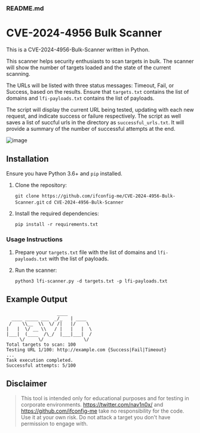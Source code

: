### README.md

# CVE-2024-4956 Bulk Scanner

This is a CVE-2024-4956-Bulk-Scanner written in Python. 

This scanner helps security enthusiasts to scan targets in bulk. The scanner will show the number of targets loaded and the state of the current scanning. 

The URLs will be listed with three status messages: Timeout, Fail, or Success, based on the results. Ensure that `targets.txt` contains the list of domains and `lfi-payloads.txt` contains the list of payloads. 

The script will display the current URL being tested, updating with each new request, and indicate success or failure respectively. The script as well saves a list of succful urls in the directory as `successful_urls.txt`. It will provide a summary of the number of successful attempts at the end.

![image](https://github.com/ifconfig-me/CVE-2024-4956-Bulk-Scanner/assets/25315805/190f357d-d8b6-490b-bfa3-97a907a8ca53)

## Installation

Ensure you have Python 3.6+ and `pip` installed.

1. Clone the repository:

    `git clone https://github.com/ifconfig-me/CVE-2024-4956-Bulk-Scanner.git`
    `cd CVE-2024-4956-Bulk-Scanner`

2. Install the required dependencies:

    `pip install -r requirements.txt`

### Usage Instructions

1. Prepare your `targets.txt` file with the list of domains and `lfi-payloads.txt` with the list of payloads.

2. Run the scanner:

    `python3 lfi-scanner.py -d targets.txt -p lfi-payloads.txt`

## Example Output

```
                   ____        
  ____ _____ ___  _/_   | ____  
 /    \\__  \\  \/ /|   |/    \ 
|   |  \/ __ \\   / |   |   |  \
|___|  (____  /\_/  |___|___|  /
     \/     \/               \/
Total targets to scan: 100
Testing URL 1/100: http://example.com {Success|Fail|Timeout}
...
Task execution completed.
Successful attempts: 5/100
```

## Disclaimer

> This tool is intended only for educational purposes and for testing in corporate environments. 
> https://twitter.com/nav1n0x/ and https://github.com/ifconfig-me take no responsibility for the code. 
> Use it at your own risk. Do not attack a target you don't have permission to engage with.
